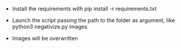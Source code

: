 - Install the requirements with 
pip install -r requirements.txt

- Launch the script passing the path to the folder as argument, like python3 negativize.py images

- Images will be overwritten